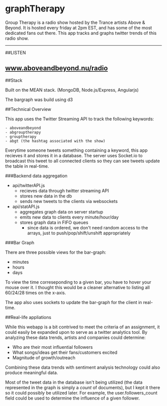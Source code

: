 graphTherapy
============

Group Therapy is a radio show hosted by the Trance artists Above & Beyond.  It is hosted every friday at 2pm EST,
and has some of the most dedicated fans out there.  This app tracks and graphs twitter trends of this radio show.

---
##LISTEN 

www.aboveandbeyond.nu/radio
---

##Stack

Built on the MEAN stack. (MongoDB, Node.js/Express, Angularjs)

The bargraph was build using d3 

##Technical Overview

This app uses the Twitter Streaming API to track the following keywords:

    - aboveandbeyond
    - abgrouptherapy
    - grouptherapy
    - abgt (the hashtag associated with the show)

Everytime someone tweets something containing a keyword, this app recieves it and stores it in a database.
The server uses Socket.io to broadcast this tweet to all connected clients so they can see tweets
update the table in real-time.

###Backend data aggregation

* api/twitterAPI.js
  * recieves data through twitter streaming API
  * stores new data in the db
  * sends new tweets to the clients via websockets
* api/statAPI.js
  * aggregates graph data on server startup
  * emits new data to clients every minute/hour/day
  * stores graph data in FIFO queues
    * since data is ordered, we don't need random access to the arrays,
    just to push/pop/shift/unshift appropriately

###Bar Graph

There are three possible views for the bar-graph: 

* minutes
* hours 
* days

To view the time correseponding to a given bar, you have to hover your mouse over it.
I thought this would be a cleaner alternative to listing all 60/24/28 times on the x-axis.

The app also uses sockets to update the bar-graph for the client in real-time.

##Real-life appliations

While this webapp is a bit contrived to meet the criteria of an assignment, it could easily be expanded upon
to serve as a twitter analytics tool.  By analyzing these data trends, artists and companies could determine:

* Who are their most influential followers 
* What songs/ideas get their fans/customers excited
* Magnitude of growth/outreach

Combining these data trends with sentiment analysis technology could also produce meaningful data.

Most of the tweet data in the database isn't being utilized (the data represented in the graph
is simply a *count* of documents), but I kept it there so it could possibly be utilized later.  For example, the user.followers_count field
could be used to determine the influence of a given follower. 
        

